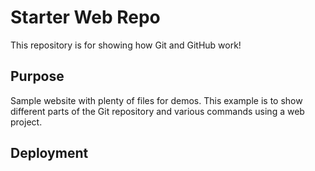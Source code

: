 # Starter Web Repo

This repository is for showing how Git and GitHub work!

## Purpose

Sample website with plenty of files for demos.
This example is to show different parts of the Git repository and various commands using a web project.


## Deployment